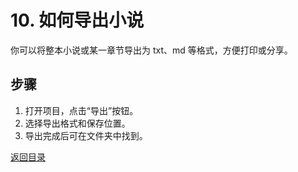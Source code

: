 # 10. 如何导出小说

你可以将整本小说或某一章节导出为 txt、md 等格式，方便打印或分享。

## 步骤
1. 打开项目，点击“导出”按钮。
2. 选择导出格式和保存位置。
3. 导出完成后可在文件夹中找到。

[返回目录](00-目录.md)
